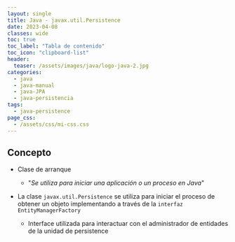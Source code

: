 ```yaml
---
layout: single
title: Java - javax.util.Persistence
date: 2023-04-08
classes: wide
toc: true
toc_label: "Tabla de contenido"
toc_icon: "clipboard-list"
header:
  teaser: /assets/images/java/logo-java-2.jpg
categories:
  - java
  - java-manual
  - java-JPA
  - java-persistencia
tags:
  - java-persistence
page_css: 
  - /assets/css/mi-css.css
---
```


## Concepto

* Clase de arranque 
  
  * "_Se utiliza para iniciar una aplicación o un proceso en Java_"

* La clase ``javax.util.Persistence`` se utiliza para iniciar el proceso de obtener un objeto implementando a través de la ``interfaz EntityManagerFactory``

  * Interface utilizada para interactuar con el administrador de entidades de la unidad de persistence

  